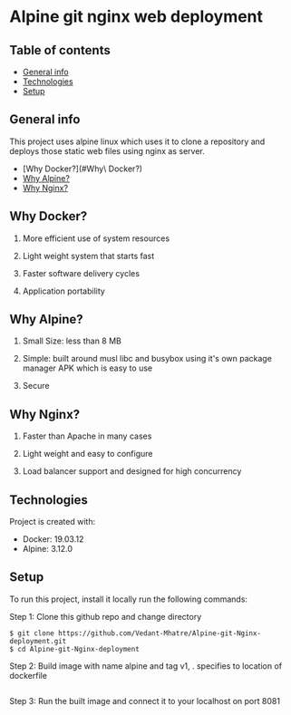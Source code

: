 # Alpine git nginx web deployment

## Table of contents
* [General info](#general-info)
* [Technologies](#technologies)
* [Setup](#setup)

## General info
This project uses alpine linux which uses it to clone a repository and deploys those static web files using nginx as server.
* [Why Docker?](#Why\ Docker?)
* [Why Alpine?](#why-alpine)
* [Why Nginx?](#Why-Nginx?)
	
## Why Docker?
1. More efficient use of system resources

2. Light weight system that starts fast

3. Faster software delivery cycles

4. Application portability

## Why Alpine?
1. Small Size: less than 8 MB

2. Simple: built around musl libc and busybox using it's own package manager APK which is easy to use

3. Secure

## Why Nginx?
1. Faster than Apache in many cases

2. Light weight and easy to configure

3. Load balancer support and designed for high concurrency


## Technologies
Project is created with:
* Docker: 19.03.12
* Alpine: 3.12.0

	
## Setup
To run this project, install it locally run the following commands:

Step 1:
Clone this github repo and change directory 
```
$ git clone https://github.com/Vedant-Mhatre/Alpine-git-Nginx-deployment.git
$ cd Alpine-git-Nginx-deployment
```

Step 2:
Build image with name alpine and tag v1, . specifies to location of dockerfile 
```$ docker build -t alpine:v1 .
```

Step 3:
Run the built image and connect it to your localhost on port 8081
```$ docker run -d -p 8081:80 alpine:v1

```
